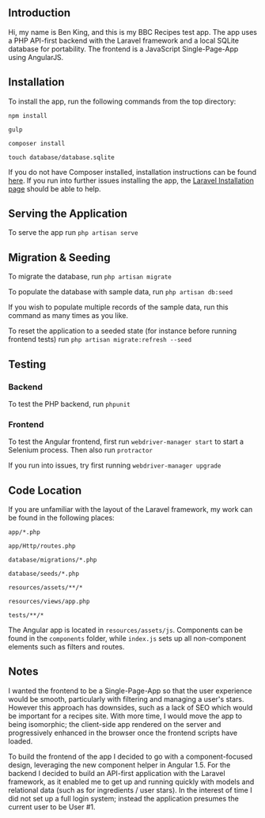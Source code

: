 ## Introduction

Hi, my name is Ben King, and this is my BBC Recipes test app. The app uses a PHP API-first backend with the Laravel framework and a local SQLite database for portability. The frontend is a JavaScript Single-Page-App using AngularJS.

## Installation

To install the app, run the following commands from the top directory:

`npm install`

`gulp`

`composer install`

`touch database/database.sqlite`

If you do not have Composer installed, installation instructions can be found [here](https://getcomposer.org/doc/00-intro.md). If you run into further issues installing the app, the [Laravel Installation page](http://laravel.com/docs/5.1/installation) should be able to help.

## Serving the Application

To serve the app run `php artisan serve`

## Migration & Seeding

To migrate the database, run `php artisan migrate`

To populate the database with sample data, run `php artisan db:seed`

If you wish to populate multiple records of the sample data, run this command as many times as you like.

To reset the application to a seeded state (for instance before running frontend tests) run `php artisan migrate:refresh --seed`

## Testing

### Backend

To test the PHP backend, run `phpunit`

### Frontend

To test the Angular frontend, first run `webdriver-manager start` to start a Selenium process. Then also run `protractor`

If you run into issues, try first running `webdriver-manager upgrade`

## Code Location

If you are unfamiliar with the layout of the Laravel framework, my work can be found in the following places:

`app/*.php`

`app/Http/routes.php`

`database/migrations/*.php`

`database/seeds/*.php`

`resources/assets/**/*`

`resources/views/app.php`

`tests/**/*`

The Angular app is located in `resources/assets/js`. Components can be found in the `components` folder, while `index.js` sets up all non-component elements such as filters and routes.

## Notes

I wanted the frontend to be a Single-Page-App so that the user experience would be smooth, particularly with filtering and managing a user's stars. However this approach has downsides, such as a lack of SEO which would be important for a recipes site. With more time, I would move the app to being isomorphic; the client-side app rendered on the server and progressively enhanced in the browser once the frontend scripts have loaded.

To build the frontend of the app I decided to go with a component-focused design, leveraging the new component helper in Angular 1.5. For the backend I decided to build an API-first application with the Laravel framework, as it enabled me to get up and running quickly with models and relational data (such as for ingredients / user stars). In the interest of time I did not set up a full login system; instead the application presumes the current user to be User #1.
